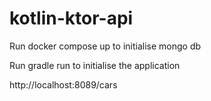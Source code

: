 # kotlin-ktor-api

Run docker compose up to initialise mongo db

Run gradle run to initialise the application

http://localhost:8089/cars